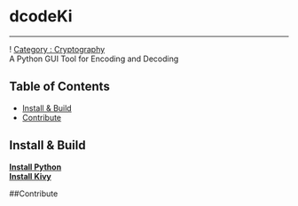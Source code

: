 # dcodeKi
________
! [Category : Cryptography](https://en.wikipedia.org/wiki/Cryptography)<br>
A Python GUI Tool for Encoding and Decoding 

## Table of Contents
- [Install & Build](#install-build)
- [Contribute](#contribute)
## Install & Build
[**Install Python**](https://www.python.org/downloads/)<br>
[**Install Kivy**](https://kivy.org/doc/stable/gettingstarted/installation.html)<br>



##Contribute
